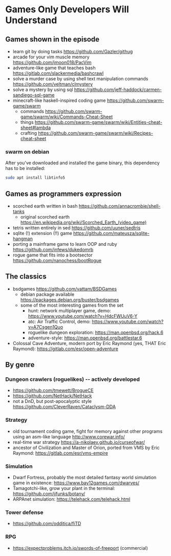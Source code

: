 # Games Only Developers Will Understand

## Games shown in the episode
- learn git by doing tasks https://github.com/Gazler/githug
- arcade for your vim muscle memory https://github.com/jmoon018/PacVim
- adventure-like game that teaches bash https://gitlab.com/slackermedia/bashcrawl
- solve a murder case by using shell text manipulation commands https://github.com/veltman/clmystery
- solve a mystery by using sql https://github.com/jeff-haddock/carmen-sandiego-sql-game
- minecraft-like haskell-inspired coding game https://github.com/swarm-game/swarm
    - commands https://github.com/swarm-game/swarm/wiki/Commands-Cheat-Sheet
    - things https://github.com/swarm-game/swarm/wiki/Entities-cheat-sheet#lambda
    - crafting https://github.com/swarm-game/swarm/wiki/Recipes-cheat-sheet

### swarm on debian

After you've downloaded and installed the game binary, this dependency has to be installed:

```bash
sudo apt install libtinfo5
```

## Games as programmers expression
- scorched earth written in bash https://github.com/annacrombie/shell-tanks
    - original scorched earth https://en.wikipedia.org/wiki/Scorched_Earth_(video_game)
- tetris written entirely in sed https://github.com/uuner/sedtris
- sqlite (!) extension (!!) game https://github.com/mateusza/sqlite-hangman
- porting a mainframe game to learn OOP and ruby https://github.com/infews/dukedomrb
- rogue game that fits into a bootsector https://github.com/nanochess/bootRogue

## The classics
- bsdgames https://github.com/vattam/BSDGames
    - debian package available https://packages.debian.org/buster/bsdgames
    - some of the most interesting games from the set
        - hunt: network multiplayer game, demo: https://www.youtube.com/watch?v=HdcFWUuV6-Y
        - atc: Air Traffic Control, demo: https://www.youtube.com/watch?v=A7Csgen1Quo
        - roguelike dungeon exploration: https://man.openbsd.org/hack.6
        - adventure-style: https://man.openbsd.org/battlestar.6
- Colossal Cave Adventure, modern port by Eric Raymond (yes, THAT Eric Raymond): https://gitlab.com/esr/open-adventure

## By genre

### Dungeon crawlers (roguelikes) -- actively developed
- https://github.com/tmewett/BrogueCE
- https://github.com/NetHack/NetHack
- not a DnD, but post-apocalyptic style https://github.com/CleverRaven/Cataclysm-DDA

### Strategy
- old tournament coding game, fight for memory against other programs using an asm-like language http://www.corewar.info/
- real-time war strategy https://a-nikolaev.github.io/curseofwar/
- ancestor of Civilization and Master of Orion, ported from VMS by Eric Raymond: https://gitlab.com/esr/vms-empire

### Simulation
- Dwarf Fortress, probably the most detailed fantasy world simulation game in existence: https://www.bay12games.com/dwarves/
- Tamagotchi-like, grow your plant in the terminal: https://github.com/jifunks/botany/
- ARPAnet simulation: https://telehack.com/telehack.html

### Tower defense
- https://github.com/odditica/fiTD

### RPG
- https://expectproblems.itch.io/swords-of-freeport (commercial)
